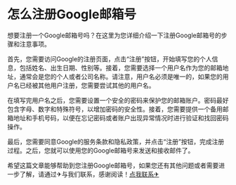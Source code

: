 # 怎么注册Google邮箱号

想要注册一个Google邮箱号吗？在这里为您详细介绍一下注册Google邮箱号的步骤和注意事项。

首先，您需要访问Google的注册页面，点击“注册”按钮，开始填写您的个人信息，包括姓名、出生日期、性别等。接着，您需要选择一个用户名作为您的邮箱地址，通常会是您的个人或者公司名称。请注意，用户名必须是唯一的，如果您的用户名已经被其他用户注册，您需要尝试其他的用户名。

在填写完用户名之后，您需要设置一个安全的密码来保护您的邮箱账户。密码最好包含字母、数字和特殊符号，以增加密码的安全性。接着，您需要提供一个备用邮箱地址和手机号码，以便在忘记密码或者账户出现异常情况时进行验证和找回密码操作。

最后，您需要同意Google的服务条款和隐私政策，并点击“注册”按钮，完成注册过程。之后，您就可以使用您的Google邮箱号来发送和接收邮件了。

希望这篇文章能够帮助到您注册Google邮箱号，如果您还有其他问题或者需要进一步了解，请通过✈与我们联系，感谢阅读！[点我联系✈](https://dev.G208.com)